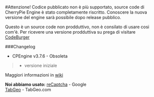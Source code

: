 #Attenzione!
Codice pubblicato non è più supportato, source code di CherryPie Engine è stato completamente riscritto. Сonoscere la nuova versione del engine sarà possibile dopo release pubblico.

Questo è un source code non prodduttivo, non è consilato di usare cosi com'è. Per ricevere una versione prodduttiva su prega di visitare [CodeBurger](http://www.codeburger.it)

###Changelog
* CPEngine v3.7.6 - Obsoleta

>* versione iniziale

Maggiori informazioni in [wiki](https://github.com/CodeBurgerINT/CherryPie-Engine/wiki)

<b>Noi abbiamo usato:</b>
[reCaptcha](https://www.google.com/recaptcha/intro/index.html) - Google<br>
[TabGeo](http://tabgeo.com/) - TabGeo.com
